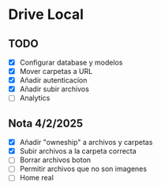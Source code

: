 # Drive Local

## TODO

- [x] Configurar database y modelos
- [x] Mover carpetas a URL
- [x] Añadir autenticacíon
- [x] Añadir subir archivos
- [ ] Analytics

## Nota 4/2/2025

- [x] Añadir "owneship" a archivos y carpetas
- [x] Subir archivos a la carpeta correcta
- [ ] Borrar archivos boton
- [ ] Permitir archivos que no son imagenes
- [ ] Home real
